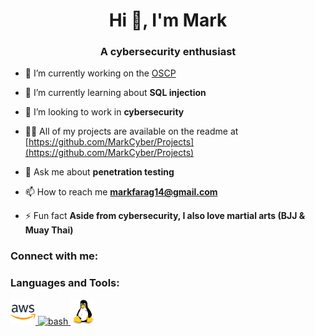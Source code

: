 <h1 align="center">Hi 👋, I'm Mark</h1>
<h3 align="center">A cybersecurity enthusiast</h3>

- 🔭 I’m currently working on the [OSCP](https://www.offsec.com/courses/pen-200/)

- 🌱 I’m currently learning about **SQL injection**

- 👯 I’m looking to work in **cybersecurity**

- 👨‍💻 All of my projects are available on the readme at [https://github.com/MarkCyber/Projects](https://github.com/MarkCyber/Projects)

- 💬 Ask me about **penetration testing**

- 📫 How to reach me **markfarag14@gmail.com**

- ⚡ Fun fact **Aside from cybersecurity, I also love martial arts (BJJ & Muay Thai)**

<h3 align="left">Connect with me:</h3>
<p align="left">
</p>

<h3 align="left">Languages and Tools:</h3>
<p align="left"> <a href="https://aws.amazon.com" target="_blank" rel="noreferrer"> <img src="https://raw.githubusercontent.com/devicons/devicon/master/icons/amazonwebservices/amazonwebservices-original-wordmark.svg" alt="aws" width="40" height="40"/> </a> <a href="https://www.gnu.org/software/bash/" target="_blank" rel="noreferrer"> <img src="https://www.vectorlogo.zone/logos/gnu_bash/gnu_bash-icon.svg" alt="bash" width="40" height="40"/> </a> <a href="https://www.linux.org/" target="_blank" rel="noreferrer"> <img src="https://raw.githubusercontent.com/devicons/devicon/master/icons/linux/linux-original.svg" alt="linux" width="40" height="40"/> </a> </p>

<!--
**MarkCyber/MarkCyber** is a ✨ _special_ ✨ repository because its `README.md` (this file) appears on your GitHub profile.

Here are some ideas to get you started:

- 🔭 I’m currently working on ...
- 🌱 I’m currently learning ...
- 👯 I’m looking to collaborate on ...
- 🤔 I’m looking for help with ...
- 💬 Ask me about ...
- 📫 How to reach me: ...
- 😄 Pronouns: ...
- ⚡ Fun fact: ...
-->
